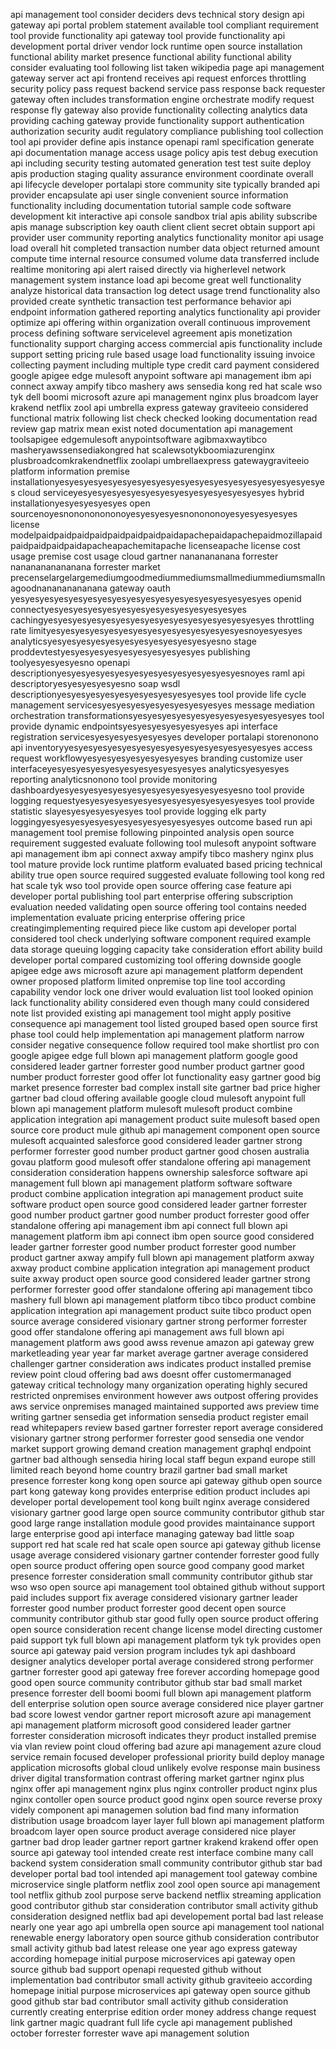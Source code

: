 api management tool consider deciders devs technical story design api gateway api portal problem statement available tool compliant requirement tool provide functionality api gateway tool provide functionality api development portal driver vendor lock runtime open source installation functional ability market presence functional ability functional ability consider evaluating tool following list taken wikipedia page api management gateway server act api frontend receives api request enforces throttling security policy pass request backend service pass response back requester gateway often includes transformation engine orchestrate modify request response fly gateway also provide functionality collecting analytics data providing caching gateway provide functionality support authentication authorization security audit regulatory compliance publishing tool collection tool api provider define apis instance openapi raml specification generate api documentation manage access usage policy apis test debug execution api including security testing automated generation test test suite deploy apis production staging quality assurance environment coordinate overall api lifecycle developer portalapi store community site typically branded api provider encapsulate api user single convenient source information functionality including documentation tutorial sample code software development kit interactive api console sandbox trial apis ability subscribe apis manage subscription key oauth client client secret obtain support api provider user community reporting analytics functionality monitor api usage load overall hit completed transaction number data object returned amount compute time internal resource consumed volume data transferred include realtime monitoring api alert raised directly via higherlevel network management system instance load api become great well functionality analyze historical data transaction log detect usage trend functionality also provided create synthetic transaction test performance behavior api endpoint information gathered reporting analytics functionality api provider optimize api offering within organization overall continuous improvement process defining software servicelevel agreement apis monetization functionality support charging access commercial apis functionality include support setting pricing rule based usage load functionality issuing invoice collecting payment including multiple type credit card payment considered google apigee edge mulesoft anypoint software api management ibm api connect axway ampify tibco mashery aws sensedia kong red hat scale wso tyk dell boomi microsoft azure api management nginx plus broadcom layer krakend netflix zool api umbrella express gateway graviteeio considered functional matrix following list check checked looking documentation read review gap matrix mean exist noted documentation api management toolsapigee edgemulesoft anypointsoftware agibmaxwaytibco masheryawssensediakongred hat scalewsotykboomiazurenginx plusbroadcomkrakendnetflix zoolapi umbrellaexpress gatewaygraviteeio platform information premise installationyesyesyesyesyesyesyesyesyesyesyesyesyesyesyesyesyesyesyes cloud serviceyesyesyesyesyesyesyesyesyesyesyesyesyesyes hybrid installationyesyesyesyesyes open sourcenoyesnonononononoyesyesyesyesnonononoyesyesyesyesyes license modelpaidpaidpaidpaidpaidpaidpaidpaidapachepaidapachepaidmozillapaidpaidpaidpaidpaidapacheapachemitapache licenseapache license cost usage premise cost usage cloud gartner nananananana forrester nananananananana forrester market precenselargelargemediumgoodmediummediumsmallmediummediumsmallnagoodnanananananana gateway oauth yesyesyesyesyesyesyesyesyesyesyesyesyesyesyesyesyesyes openid connectyesyesyesyesyesyesyesyesyesyesyesyesyesyes cachingyesyesyesyesyesyesyesyesyesyesyesyesyesyesyesyes throttling rate limityesyesyesyesyesyesyesyesyesyesyesyesyesyesnoyesyesyes analyticsyesyesyesyesyesyesyesyesyesyesyesyesno stage proddevtestyesyesyesyesyesyesyesyesyesyes publishing toolyesyesyesyesno openapi descriptionyesyesyesyesyesyesyesyesyesyesyesyesyesnoyes raml api descriptoryesyesyesyesyesno soap wsdl descriptionyesyesyesyesyesyesyesyesyesyesyes tool provide life cycle management servicesyesyesyesyesyesyesyesyesyes message mediation orchestration transformationsyesyesyesyesyesyesyesyesyesyesyesyes tool provide dynamic endpointsyesyesyesyesyesyesyes api interface registration servicesyesyesyesyesyesyes developer portalapi storenonono api inventoryyesyesyesyesyesyesyesyesyesyesyesyesyesyesyes access request workflowyesyesyesyesyesyesyesyes branding customize user interfaceyesyesyesyesyesyesyesyesyesyesyes analyticsyesyesyes reporting analyticsnonono tool provide monitoring dashboardyesyesyesyesyesyesyesyesyesyesyesyesyesno tool provide logging requestyesyesyesyesyesyesyesyesyesyesyesyesyes tool provide statistic slayesyesyesyesyesyes tool provide logging elk party loggingyesyesyesyesyesyesyesyesyesyesyesyes outcome based run api management tool premise following pinpointed analysis open source requirement suggested evaluate following tool mulesoft anypoint software api management ibm api connect axway ampify tibco mashery nginx plus tool mature provide lock runtime platform evaluated based pricing technical ability true open source required suggested evaluate following tool kong red hat scale tyk wso tool provide open source offering case feature api developer portal publishing tool part enterprise offering subscription evaluation needed validating open source offering tool contains needed implementation evaluate pricing enterprise offering price creatingimplementing required piece like custom api developer portal considered tool check underlying software component required example data storage queuing logging capacity take consideration effort ability build developer portal compared customizing tool offering downside google apigee edge aws microsoft azure api management platform dependent owner proposed platform limited onpremise top line tool according capability vendor lock one driver would evaluation list tool looked opinion lack functionality ability considered even though many could considered note list provided existing api management tool might apply positive consequence api management tool listed grouped based open source first phase tool could help implementation api management platform narrow consider negative consequence follow required tool make shortlist pro con google apigee edge full blown api management platform google good considered leader gartner forrester good number product gartner good number product forrester good offer lot functionality easy gartner good big market presence forrester bad complex install site gartner bad price higher gartner bad cloud offering available google cloud mulesoft anypoint full blown api management platform mulesoft mulesoft product combine application integration api management product suite mulesoft based open source core product mule github api management component open source mulesoft acquainted salesforce good considered leader gartner strong performer forrester good number product gartner good chosen australia govau platform good mulesoft offer standalone offering api management consideration consideration happens ownership salesforce software api management full blown api management platform software software product combine application integration api management product suite software product open source good considered leader gartner forrester good number product gartner good number product forrester good offer standalone offering api management ibm api connect full blown api management platform ibm api connect ibm open source good considered leader gartner forrester good number product forrester good number product gartner axway ampify full blown api management platform axway axway product combine application integration api management product suite axway product open source good considered leader gartner strong performer forrester good offer standalone offering api management tibco mashery full blown api management platform tibco tibco product combine application integration api management product suite tibco product open source average considered visionary gartner strong performer forrester good offer standalone offering api management aws full blown api management platform aws good awss revenue amazon api gateway grew marketleading year year far market average gartner average considered challenger gartner consideration aws indicates product installed premise review point cloud offering bad aws doesnt offer customermanaged gateway critical technology many organization operating highly secured restricted onpremises environment however aws outpost offering provides aws service onpremises managed maintained supported aws preview time writing gartner sensedia get information sensedia product register email read whitepapers review based gartner forrester report average considered visionary gartner strong performer forrester good sensedia one vendor market support growing demand creation management graphql endpoint gartner bad although sensedia hiring local staff begun expand europe still limited reach beyond home country brazil gartner bad small market presence forrester kong kong open source api gateway github open source part kong gateway kong provides enterprise edition product includes api developer portal developement tool kong built nginx average considered visionary gartner good large open source community contributor github star good large range installation module good provides maintainance support large enterprise good api interface managing gateway bad little soap support red hat scale red hat scale open source api gateway github license usage average considered visionary gartner contender forrester good fully open source product offering open source good company good market presence forrester consideration small community contributor github star wso wso open source api management tool obtained github without support paid includes support fix average considered visionary gartner leader forrester good number product forrester good decent open source community contributor github star good fully open source product offering open source consideration recent change license model directing customer paid support tyk full blown api management platform tyk tyk provides open source api gateway paid version program includes tyk api dashboard designer analytics developer portal average considered strong performer gartner forrester good api gateway free forever according homepage good good open source community contributor github star bad small market presence forrester dell boomi boomi full blown api management platform dell enterprise solution open source average considered nice player gartner bad score lowest vendor gartner report microsoft azure api management api management platform microsoft good considered leader gartner forrester consideration microsoft indicates theyr product installed premise via vlan review point cloud offering bad azure api management azure cloud service remain focused developer professional priority build deploy manage application microsofts global cloud unlikely evolve response main business driver digital transformation contrast offering market gartner nginx plus nginx offer api management nginx plus nginx controller product nginx plus nginx contoller open source product good nginx open source reverse proxy videly component api managemen solution bad find many information distribution usage broadcom layer layer full blown api management platform broadcom layer open source product average considered nice player gartner bad drop leader gartner report gartner krakend krakend offer open source api gateway tool intended create rest interface combine many call backend system consideration small community contributor github star bad developer portal bad tool intended api management tool gateway combine microservice single platform netflix zool zool open source api management tool netflix github zool purpose serve backend netflix streaming application good contributor github star consideration contributor small activity github consideration designed netflix bad api developement portal bad last release nearly one year ago api umbrella open source api management tool national renewable energy laboratory open source github consideration contributor small activity github bad latest release one year ago express gateway according homepage initial purpose microservices api gateway open source github bad support openapi requested github without implementation bad contributor small activity github graviteeio according homepage initial purpose microservices api gateway open source github good github star bad contributor small activity github consideration currently creating enterprise edition order money address change request link gartner magic quadrant full life cycle api management published october forrester forrester wave api management solution